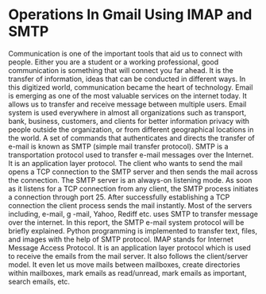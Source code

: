 # Operations In Gmail Using IMAP and SMTP
Communication is one of the important tools that aid us to connect with people. Either you are a student or a working professional, good communication is something that will connect you far ahead. It is the transfer of information, ideas that can be conducted in different ways. In this digitized world, communication became the heart of technology. Email is emerging as one of the most valuable services on the internet today. It allows us to transfer and receive message between multiple users. Email system is used everywhere in almost all organizations such as transport, bank, business, customers, and clients for better information privacy with people outside the organization, or from different geographical locations in the world.
A set of commands that authenticates and directs the transfer of e-mail is known as SMTP (simple mail transfer protocol). SMTP is a transportation protocol used to transfer e-mail messages over the Internet. It is an application layer protocol. The client who wants to send the mail opens a TCP connection to the SMTP server and then sends the mail across the connection. The SMTP server is an always-on listening mode. As soon as it listens for a TCP connection from any client, the SMTP process initiates a connection through port 25. After successfully establishing a TCP connection the client process sends the mail instantly. 
Most of the servers including, e-mail, g -mail, Yahoo, Rediff etc. uses SMTP to transfer message over the internet. In this report, the SMTP e-mail system protocol will be briefly explained. Python programming is implemented to transfer text, files, and images with the help of SMTP protocol.
IMAP stands for Internet Message Access Protocol. It is an application layer protocol which is used to receive the emails from the mail server. It also follows the client/server model. It even let us move mails between mailboxes, create directories within mailboxes, mark emails as read/unread, mark emails as important, search emails, etc.

